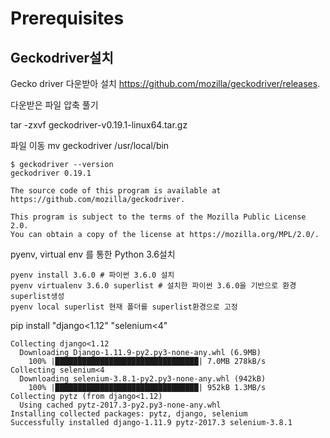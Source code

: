 # Prerequisites

## Geckodriver설치

Gecko driver 다운받아 설치 https://github.com/mozilla/geckodriver/releases.

다운받은 파일 압축 풀기

tar -zxvf geckodriver-v0.19.1-linux64.tar.gz

파일 이동 mv geckodriver /usr/local/bin

```
$ geckodriver --version
geckodriver 0.19.1

The source code of this program is available at
https://github.com/mozilla/geckodriver.

This program is subject to the terms of the Mozilla Public License 2.0.
You can obtain a copy of the license at https://mozilla.org/MPL/2.0/.
```

pyenv, virtual env 를 통한 Python 3.6설치

```
pyenv install 3.6.0 # 파이썬 3.6.0 설치
pyenv virtualenv 3.6.0 superlist # 설치한 파이썬 3.6.0을 기반으로 환경 superlist생성
pyenv local superlist 현재 폴더를 superlist환경으로 고정
```

pip install "django<1.12" "selenium<4"
```
Collecting django<1.12
  Downloading Django-1.11.9-py2.py3-none-any.whl (6.9MB)
    100% |████████████████████████████████| 7.0MB 278kB/s 
Collecting selenium<4
  Downloading selenium-3.8.1-py2.py3-none-any.whl (942kB)
    100% |████████████████████████████████| 952kB 1.3MB/s 
Collecting pytz (from django<1.12)
  Using cached pytz-2017.3-py2.py3-none-any.whl
Installing collected packages: pytz, django, selenium
Successfully installed django-1.11.9 pytz-2017.3 selenium-3.8.1

```


